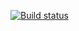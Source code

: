 [![Build status](https://ci.appveyor.com/api/projects/status/g2hyi6tdaq5sk90y?svg=true)](https://ci.appveyor.com/project/PniVedro/api-ci2)
